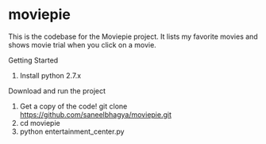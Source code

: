 # moviepie
This is the codebase for the Moviepie project. It lists my favorite movies and shows movie trial when you click on a movie.

Getting Started

1. Install python 2.7.x

Download and run the project

1. Get a copy of the code!
   git clone https://github.com/saneelbhagya/moviepie.git
2. cd moviepie
3. python entertainment_center.py

